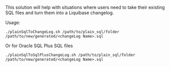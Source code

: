 This solution will help with situations where users need to take their existing SQL files and turn them into a Liquibase changelog.

Usage:
```script
./plainSqlToChangeLog.sh /path/to/plain_sql/folder /path/to/new/generated/<changeLog Name>.sql
```
Or for Oracle SQL Plus SQL files
```script
./plainSqlToSqlPlusChangeLog.sh /path/to/plain_sql/folder /path/to/new/generated/<changeLog Name>.sql
```
